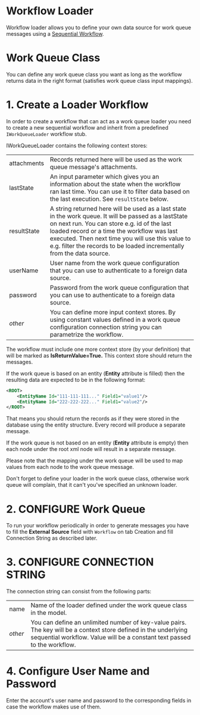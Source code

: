 # Workflow Loader

Workflow loader allows you to define your own data source for work queue messages using a [Sequential Workflow](/t/Sequential-Workflows).

# Work Queue Class

You can define any work queue class you want as long as the workflow returns data in the right format (satisfies work queue class input mappings).

# 1. Create a Loader Workflow

In order to create a workflow that can act as a work queue loader you need to create a new sequential workflow and inherit from a predefined `IWorkQueueLoader` workflow stub.

IWorkQueueLoader contains the following context stores:

|             |                                                                                                                                                                                                                                                                                                                                   |
|-------------|-----------------------------------------------------------------------------------------------------------------------------------------------------------------------------------------------------------------------------------------------------------------------------------------------------------------------------------|
| attachments | Records returned here will be used as the work queue message's attachments.                                                                                                                                                                                                                                                       |
| lastState   | An input parameter which gives you an information about the state when the workflow ran last time. You can use it to filter data based on the last execution. See `resultState` below.                                                                                                                                            |
| resultState | A string returned here will be used as a last state in the work queue. It will be passed as a lastState on next run. You can store e.g. id of the last loaded record or a time the workflow was last executed. Then next time you will use this value to e.g. filter the records to be loaded incrementally from the data source. |
| userName    | User name from the work queue configuration that you can use to authenticate to a foreign data source.                                                                                                                                                                                                                            |
| password    | Password from the work queue configuration that you can use to authenticate to a foreign data source.                                                                                                                                                                                                                             |
| *other*     | You can define more input context stores. By using constant values defined in a work queue configuration connection string you can parametrize the workflow.                                                                                                                                                                      |

The workflow must include one more context store (by your definition) that will be marked as **IsReturnValue=True.** This context store should return the messages.

If the work queue is based on an entity (**Entity** attribute is filled) then the resulting data are expected to be in the following format:

``` xml
<ROOT>
    <EntityName Id="111-111-111..." Field1="value1"/>
    <EntityName Id="222-222-222..." Field1="value2"/>
</ROOT>
```

That means you should return the records as if they were stored in the database using the entity structure. Every record will produce a separate message.

If the work queue is not based on an entity (**Entity** attribute is empty) then each node under the root xml node will result in a separate message.

Please note that the mapping under the work queue will be used to map values from each node to the work queue message.

Don't forget to define your loader in the work queue class, otherwise work queue will complain, that it can't you've specified an unknown loader.

#  2. CONFIGURE Work Queue

To run your workflow periodically in order to generate messages you have to fill the **External Source** field with `Workflow` on tab Creation and fill Connection String as described later.

# 3. CONFIGURE CONNECTION STRING

The connection string can consist from the following parts:

|         |                                                                                                                                                                                             |
|---------|---------------------------------------------------------------------------------------------------------------------------------------------------------------------------------------------|
| name    | Name of the loader defined under the work queue class in the model.                                                                                                                         |
| *other* | You can define an unlimited number of key-value pairs. The key will be a context store defined in the underlying sequential workflow. Value will be a constant text passed to the workflow. |

# 4. Configure User Name and Password

Enter the account's user name and password to the corresponding fields in case the workflow makes use of them.

